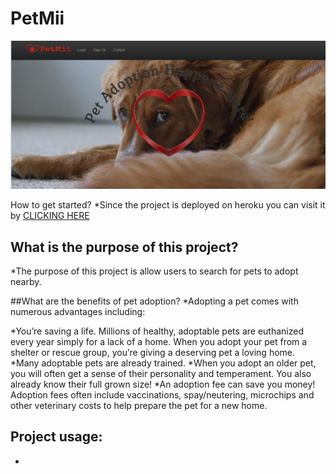 # PetMii
![Screenshot of app](https://github.com/THE-group-project/project2/blob/master/public/images/preview.png)

How to get started?
    *Since the project is deployed on heroku you can visit it by 
    [CLICKING HERE](https://petmii.herokuapp.com/)

## What is the purpose of this project?
   *The purpose of this project is allow users to search for pets to adopt nearby.
   
##What are the benefits of pet adoption?
  *Adopting a pet comes with numerous advantages including:

  *You’re saving a life. Millions of healthy, adoptable pets are euthanized every year simply for a lack of a home. When you adopt your pet    from a shelter or rescue group, you’re giving a deserving pet a loving home.
  *Many adoptable pets are already trained.
  *When you adopt an older pet, you will often get a sense of their personality and temperament. You also already know their full grown       size!
  *An adoption fee can save you money! Adoption fees often include vaccinations, spay/neutering, microchips and other veterinary costs        to help prepare the pet for a new home.
 
  ## Project usage:
   *
